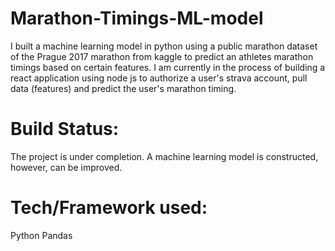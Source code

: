 # Marathon-Timings-ML-model
I built a machine learning model in python using a public marathon dataset of the Prague 2017 marathon from kaggle to predict an athletes marathon timings based on certain features. I am currently in the process of building a react application using node js to authorize a user's strava account, pull data (features) and predict the user's marathon timing.
# Build Status:
The project is under completion. A machine learning model is constructed, however, can be improved.
# Tech/Framework used:
Python
Pandas
